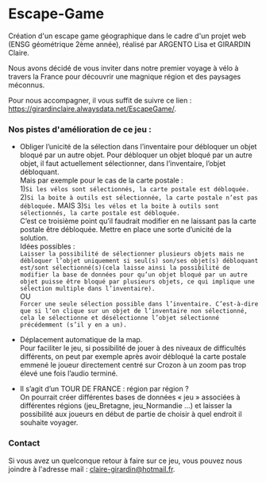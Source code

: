 # Escape-Game

Création d'un escape game géographique dans le cadre d'un projet web (ENSG géométrique 2ème année), réalisé par ARGENTO Lisa et GIRARDIN Claire.


Nous avons décidé de vous inviter dans notre premier voyage à vélo à travers la France pour découvrir une magnique région et des paysages méconnus.

Pour nous accompagner, il vous suffit de suivre ce lien : https://girardinclaire.alwaysdata.net/EscapeGame/.




### Nos pistes d'amélioration de ce jeu :

- Obliger l’unicité de la sélection dans l’inventaire pour débloquer un objet bloqué par un autre objet.
Pour débloquer un objet bloqué par un autre objet, il faut actuellement sélectionner, dans l’inventaire, l’objet débloquant.  
Mais par exemple pour le cas de la carte postale :  
1)`Si les vélos sont sélectionnés, la carte postale est débloquée.`  
2)`Si la boite à outils est sélectionnée, la carte postale n’est pas débloquée.`
MAIS 
3)`Si les vélos et la boite à outils sont sélectionnés, la carte postale est débloquée.`  
C’est ce troisième point qu’il faudrait modifier en ne laissant pas la carte postale être débloquée. Mettre en place une sorte d’unicité de la solution.  
Idées possibles :  
`Laisser la possibilité de sélectionner plusieurs objets mais ne débloquer l’objet uniquement si seul(s) son/ses objet(s) débloquant est/sont sélectionné(s)(cela laisse ainsi la possibilité de modifier la base de données pour qu’un objet bloqué par un autre objet puisse être bloqué par plusieurs objets, ce qui implique une sélection multiple dans l’inventaire).`  
OU  
`Forcer une seule sélection possible dans l’inventaire. C’est-à-dire que si l’on clique sur un objet de l’inventaire non sélectionné, cela le sélectionne et désélectionne l’objet sélectionné précédemment (s’il y en a un).`



- Déplacement automatique de la map.  
Pour faciliter le jeu, si possibilité de jouer à des niveaux de difficultés différents, on peut par exemple après avoir débloqué la carte postale emmené le joueur directement centré sur Crozon à un zoom pas trop élevé une fois l’audio terminé.


- Il s’agit d’un TOUR DE FRANCE : région par région ?  
On pourrait créer différentes bases de données « jeu » associées à différentes régions (jeu_Bretagne, jeu_Normandie …) et laisser la possibilité aux joueurs en début de partie de choisir à quel endroit il souhaite voyager.


### Contact
Si vous avez un quelconque retour à faire sur ce jeu, vous pouvez nous joindre à l'adresse mail : claire-girardin@hotmail.fr.
